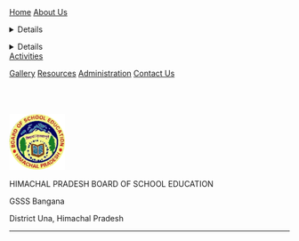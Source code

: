 <html lang= "en">
<html>
<head>
<meta name= "viewport" content="width=device-vidth, initial-scale= 1, maximum-scale=1, user-scalable=no">
<link rel="stylesheet" type= "text/css" href="gsss.css" />
<link rel=" icon" href="/hpbose.ICO" type="image/x-icon"/>
<link rel="shortcut icon" href="/hpbose.ICO" type="image/x-icon"/>
<meta property="og:image" content="https://i.imgur.com/DG2HG8s.png">
<link rel="apple-touch-icon" sizes="152x152" href="/apple-touch-icon-152x152-precomposed.png"/>
<link rel="apple-touch-icon" sizes="120x120" href="/apple-touch-icon-120x120-precomposed.png"/>
<title>
Home | GSSSBangana
</title>
<link rel="stylesheets" href="gsss.csss">
<div class="topnav">
<a class= "active" href="https://gsssbangana.github.io/">Home</a>
 <a href="#">About Us</a>


<a href="#"><details> <summary>Academics </summary><div class="column">

  <form action="Results.html">
<button type="submit" class="button"/> Results</button>
</form>
  <form action="#">
<button type="submit" class="button"/> Student Achievers</button>
</form>
 <form action="#">
<button type="submit" class="button"/> Teacher Achievers</button>
</form>
 <form action="#">
<button type="submit" class="button"/> Academic Records</button>
</form>
</div></details></a>

 <a href="#"><details> <summary> Students Section</summary><div class="column">

  <form action="Results.html">

<button type="submit" class="button"/> Results</button>
</form>
  <form action="#">
<button type="submit" class="button"/> Student Achievers</button>
</form>
 <form action="#">
<button type="submit" class="button"/> Teacher Achievers</button>
</form>
 <form action="#">
<button type="submit" class="button"/> Academic Records</button>
</form>
</div></details></a>
 <a href="#" > Activities</a>
 
<a href="#" >Gallery</a>
<a href="#" >Resources</a>
 <a href="#">Administration</a>
  <a href="#">Contact Us</a></div>
 


</head>
<body>
<br><br><br>
<align="left"><div id="container"><div>
<a href="https://gsssbangana.github.io/"><img src="hpboard.png" width="100"></a>
&nbsp; &nbsp;</div><div> <p> HIMACHAL PRADESH BOARD OF SCHOOL EDUCATION</div></div>

<p> GSSS Bangana</p>
<p color="red">District Una, Himachal Pradesh</p> <hr>
</body>
</html>
